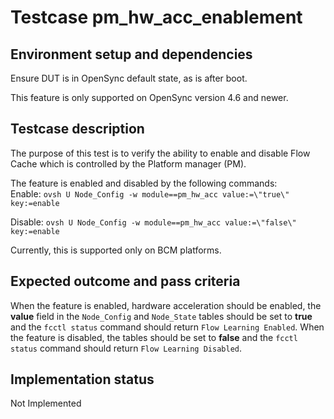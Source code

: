 # Testcase pm_hw_acc_enablement

## Environment setup and dependencies

Ensure DUT is in OpenSync default state, as is after boot.

This feature is only supported on OpenSync version 4.6 and newer.

## Testcase description

The purpose of this test is to verify the ability to enable and disable Flow Cache which is controlled by the Platform
manager (PM).

The feature is enabled and disabled by the following commands:\
Enable:
`ovsh U Node_Config -w module==pm_hw_acc value:=\"true\" key:=enable`

Disable: `ovsh U Node_Config -w module==pm_hw_acc value:=\"false\" key:=enable`

Currently, this is supported only on BCM platforms.

## Expected outcome and pass criteria

When the feature is enabled, hardware acceleration should be enabled, the **value** field in the `Node_Config` and
`Node_State` tables should be set to **true** and the `fcctl status` command should return `Flow Learning Enabled`. When
the feature is disabled, the tables should be set to **false** and the `fcctl status` command should return
`Flow Learning Disabled`.

## Implementation status

Not Implemented
